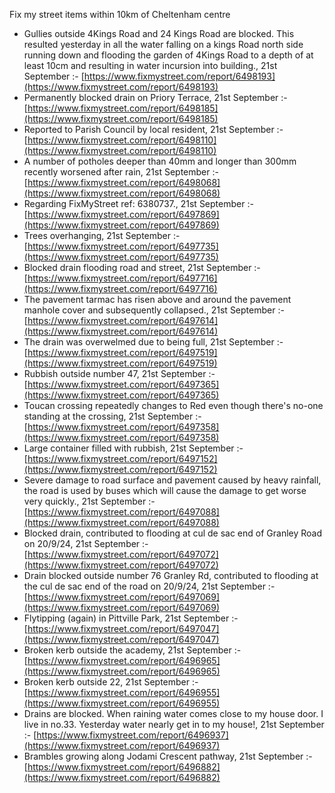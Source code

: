 Fix my street items within 10km of Cheltenham centre

<!-- fix_marker starts -->

- Gullies outside 4Kings Road and 24 Kings Road are blocked. This resulted yesterday in all the water falling on a kings Road north side running down and flooding the garden of 4Kings Road to a depth of at least 10cm and resulting in water incursion into building., 21st September :- [https://www.fixmystreet.com/report/6498193](https://www.fixmystreet.com/report/6498193)
- Permanently blocked drain on Priory Terrace, 21st September :- [https://www.fixmystreet.com/report/6498185](https://www.fixmystreet.com/report/6498185)
- Reported to Parish Council by local resident, 21st September :- [https://www.fixmystreet.com/report/6498110](https://www.fixmystreet.com/report/6498110)
- A number of potholes deeper than 40mm and longer than 300mm recently worsened after rain, 21st September :- [https://www.fixmystreet.com/report/6498068](https://www.fixmystreet.com/report/6498068)
- Regarding FixMyStreet ref: 6380737., 21st September :- [https://www.fixmystreet.com/report/6497869](https://www.fixmystreet.com/report/6497869)
- Trees overhanging, 21st September :- [https://www.fixmystreet.com/report/6497735](https://www.fixmystreet.com/report/6497735)
- Blocked drain flooding road and street, 21st September :- [https://www.fixmystreet.com/report/6497716](https://www.fixmystreet.com/report/6497716)
- The pavement tarmac has risen above and around the pavement manhole cover and subsequently collapsed., 21st September :- [https://www.fixmystreet.com/report/6497614](https://www.fixmystreet.com/report/6497614)
- The drain was overwelmed due to being full, 21st September :- [https://www.fixmystreet.com/report/6497519](https://www.fixmystreet.com/report/6497519)
- Rubbish outside number 47, 21st September :- [https://www.fixmystreet.com/report/6497365](https://www.fixmystreet.com/report/6497365)
- Toucan crossing repeatedly changes to Red even though there's no-one standing at the crossing, 21st September :- [https://www.fixmystreet.com/report/6497358](https://www.fixmystreet.com/report/6497358)
- Large container filled with rubbish, 21st September :- [https://www.fixmystreet.com/report/6497152](https://www.fixmystreet.com/report/6497152)
- Severe damage to road surface and pavement caused by heavy rainfall, the road is used by buses which will cause the damage to get worse very quickly., 21st September :- [https://www.fixmystreet.com/report/6497088](https://www.fixmystreet.com/report/6497088)
- Blocked drain, contributed to flooding at cul de sac end of Granley Road on 20/9/24, 21st September :- [https://www.fixmystreet.com/report/6497072](https://www.fixmystreet.com/report/6497072)
- Drain blocked outside number 76 Granley Rd, contributed to flooding at the cul de sac end of the road on 20/9/24, 21st September :- [https://www.fixmystreet.com/report/6497069](https://www.fixmystreet.com/report/6497069)
- Flytipping (again) in Pittville Park, 21st September :- [https://www.fixmystreet.com/report/6497047](https://www.fixmystreet.com/report/6497047)
- Broken kerb outside the academy, 21st September :- [https://www.fixmystreet.com/report/6496965](https://www.fixmystreet.com/report/6496965)
- Broken kerb outside 22, 21st September :- [https://www.fixmystreet.com/report/6496955](https://www.fixmystreet.com/report/6496955)
- Drains are blocked. When raining water comes close to my house door. I live in no.33. Yesterday water nearly get in to my house!, 21st September :- [https://www.fixmystreet.com/report/6496937](https://www.fixmystreet.com/report/6496937)
- Brambles growing along Jodami Crescent pathway, 21st September :- [https://www.fixmystreet.com/report/6496882](https://www.fixmystreet.com/report/6496882)

<!-- fix_marker ends -->